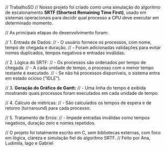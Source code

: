 // TrabalhoSO
// Nosso projeto foi criado como uma simulação do algoritmo de escalonamento **SRTF (Shortest Remaining Time First)**, usado em sistemas operacionais para decidir qual processo a CPU deve executar em determinado momento.

// As principais etapas do desenvolvimento foram:

// 1. Entrada de Dados:
  // - O usuário fornece os processos, com nome, tempo de chegada e duração.
  // - Foram adicionadas validações para evitar nomes duplicados, tempos negativos e entradas inválidas.

// 2. Lógica do SRTF:
  // - Os processos são ordenados por tempo de chegada.
  // - A cada unidade de tempo, o processo com o menor tempo restante é executado.
  // - Se não há processos disponíveis, o sistema entra em estado ocioso ("IDLE").

// 3. **Geração do Gráfico de Gantt:**
  // - Uma linha do tempo é exibida mostrando quais processos foram executados em cada unidade de tempo.

// 4. Cálculo de métricas:
   // - São calculados os tempos de espera e de retorno (turnaround) para cada processo.

// 5. Tratamento de Erros:
  // - Impede entradas inválidas como tempos negativos, duração zero e nomes repetidos.

 // O projeto foi totalmente escrito em C, sem bibliotecas externas, com foco em lógica, clareza e simulação fiel do algoritmo SRTF.
 // Feito por Ana, Ludimila, Iago e Gabriel

